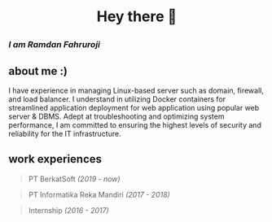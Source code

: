 # **<p align="center">Hey there 👋</p>**

### _I am Ramdan Fahruroji_


## about me :)

I have experience in managing Linux-based server such as domain, firewall, and load balancer. I understand in utilizing Docker containers for streamlined application deployment for web application using popular web server & DBMS. Adept at troubleshooting and optimizing system performance, I am committed to ensuring the highest levels of security and reliability for the IT infrastructure.

## work experiences

> PT BerkatSoft _(2019 - now)_


> PT Informatika Reka Mandiri _(2017 - 2018)_

> Internship _(2016 - 2017)_